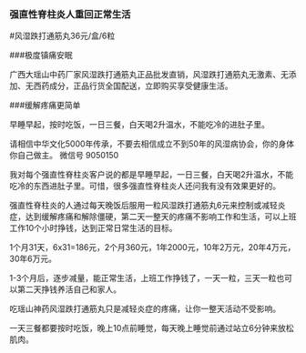 ### 强直性脊柱炎人重回正常生活

#风湿跌打通筋丸36元/盒/6粒

###极度镇痛安眠

广西大瑶山中药厂家风湿跌打通筋丸正品批发直销，风湿跌打通筋丸无激素、无添加、无西药成分，正品行货全国配送，立即购买享受健康生活。

###缓解疼痛更简单

早睡早起，按时吃饭，一日三餐，白天喝2升温水，不能吃冷的进肚子里。

请相信中华文化5000年传承，不要去相信成立不到50年的风湿病协会，你的身体你自己做主。 微信号 9050150

我对每个强直性脊柱炎客户说的都是早睡早起，一日三餐，白天喝2升温水，不能吃冷的东西进肚子里。可惜，很多强直性脊柱炎人还问我有没有效果更好的。

强直性脊柱炎的人通过每天晚饭后服用一粒风湿跌打通筋丸6元来控制或减轻炎症，达到缓解疼痛和解除僵硬，第二天一整天的疼痛不影响工作和生活，可以上班工作10个小时挣钱，达到正常日常生活的目标。

1个月31天，6x31=186元，2个月360元，1年2000元，10年2万元，20年4万元，30年6万元。

1-3个月后，逐步减量，能正常生活，上班工作挣钱了，一天一粒，三天一粒也可以第二天挣钱养活自己和家人。

吃瑶山神药风湿跌打通筋丸只是减轻炎症的疼痛，让你一整天活动不受影响。

一天三餐都要按时吃饭，晚上10点前睡觉，每天晚上睡觉前通过站立6分钟来放松肌肉。
